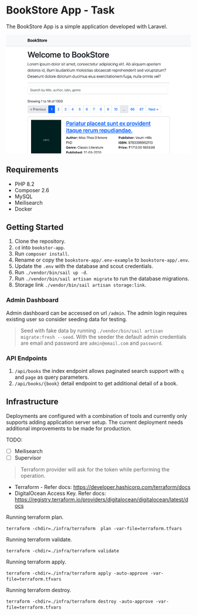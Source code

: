 # BookStore App - Task

The BookStore App is a simple application developed with Laravel.

![Alt Text](screenshot.png)

## Requirements

- PHP 8.2
- Composer 2.6
- MySQL
- Meilisearch
- Docker

## Getting Started

1. Clone the repository.
2. `cd` into `bookstor-app`.
3. Run `composer install`.
4. Rename or copy the `bookstore-app/.env-example` to `bookstore-app/.env`.
5. Update the `.env` with the database and scout credentials.
6. Run `./vendor/bin/sail up -d`.
7. Run `./vendor/bin/sail artisan migrate` to run the database migrations.
8. Storage link `./vendor/bin/sail artisan storage:link`.

### Admin Dashboard

Admin dashboard can be accessed on url `/admin`.
The admin login requires existing user so consider seeding data for testing.

> Seed with fake data by running `./vendor/bin/sail artisan migrate:fresh --seed`.
> With the seeder the default admin credentials are email and password are `admin@email.com` and `password`.

### API Endpoints

1. `/api/books` the index endpoint allows paginated search support with `q` and `page` as query parameters.
2. `/api/books/{book}` detail endpoint to get additional detail of a book.

## Infrastructure

Deployments are configured with a combination of tools and currently only supports adding application server setup. The
current deployment needs additional improvements to be made for production.

TODO:

- [ ] Meilisearch
- [ ] Supervisor

> Terraform provider will ask for the token while performing the operation.

- Terraform - Refer docs: https://developer.hashicorp.com/terraform/docs
- DigitalOcean Access Key. Refer docs: https://registry.terraform.io/providers/digitalocean/digitalocean/latest/docs

Running terraform plan.

```shell
terraform -chdir=./infra/terraform  plan -var-file=terraform.tfvars
```

Running terraform validate.

```shell
terraform -chdir=./infra/terraform validate
```

Running terraform apply.

```shell
terraform -chdir=./infra/terraform apply -auto-approve -var-file=terraform.tfvars
```

Running terraform destroy.

```shell
terraform -chdir=./infra/terraform destroy -auto-approve -var-file=terraform.tfvars
```
